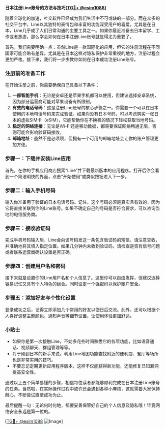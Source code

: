 **日本注册Line账号的方法与技巧[[TG💪+ @esim1088](https://t.me/s/esim1088)]**

随着全球化的加速，社交软件已经成为我们生活中不可或缺的一部分。而在众多的社交平台中，Line以其独特的表情包和丰富的功能深受用户的喜爱。尤其是在日本，Line几乎成了人们日常沟通的主要工具之一。如果你最近准备去日本留学、工作或者旅游，那么学会如何在日本注册Line账号就显得尤为重要了。

首先，我们需要明确一点：虽然Line是一款国际化的应用，但它的注册流程在不同国家可能会略有差异。尤其是在日本这样对隐私保护非常重视的地方，注册过程会更加严格。接下来，我们将一步步教你如何在日本成功注册Line账号。

### 注册前的准备工作

在开始注册之前，你需要确保自己具备以下条件：

1. **一部智能手机**：无论是安卓还是苹果手机都可以使用，但建议选择安卓系统，因为部分运营商可能对苹果设备有所限制。
2. **有效的电话号码**：这是注册Line账号的核心步骤之一。你需要一个可以在日本使用的本地电话号码来完成验证。如果你没有日本号码，可以考虑购买一张日本的虚拟SIM卡（eSIM），它能帮助你在不换机的情况下轻松获取当地号码。
3. **稳定的网络连接**：无论是Wi-Fi还是移动数据，都需要保证网络畅通无阻，否则可能会影响验证码接收。
4. **邮箱地址**：虽然不是必须项，但拥有一个可用的邮箱地址会让你的账户管理更加方便。

### 步骤一：下载并安装Line应用

首先，在你的手机应用商店搜索“Line”并下载最新版本的应用程序。打开后你会看到一个简洁明快的界面，点击“开始使用”或类似按钮进入下一步。

### 步骤二：输入手机号码

输入你准备用于验证的日本电话号码。记住，这个号码必须是真实且有效的，因为它将直接关联到你的Line账号。如果不确定自己的号码是否符合要求，可以咨询当地的电信服务商。

### 步骤三：接收验证码

完成手机号码输入后，Line会向该号码发送一条包含验证码的短信。请注意查收，并准确地将其填入指定位置。如果几分钟内未收到验证码，请检查是否有信号问题或者联系运营商确认设置是否正确。

### 步骤四：创建用户名和密码

接下来就是设置你的Line用户名和个人信息了。这里你可以自由发挥，但建议选择容易记忆又具有个人特色的组合。同时设定一个强密码以保护账户安全。

### 步骤五：添加好友与个性化设置

登录成功之后，记得立即添加几个常用的好友以便日后交流。此外，还可以根据个人喜好调整主题颜色、通知声音等细节设置，让使用体验更加舒适。

### 小贴士

- 如果你是第一次接触Line，不妨多花些时间熟悉它的各项功能，比如语音通话、视频聊天、群组管理等等。
- 对于刚到日本的新手来说，利用Line地图功能查找附近的便利店、餐厅等场所也是非常实用的技巧。
- 不要忘记定期更新应用程序版本，这样不仅能获得新功能，还能修复已知漏洞提高安全性。

通过以上五个简单易懂的步骤，相信每位读者都能够顺利完成在日本注册Line账号的任务。当然啦，在实际操作过程中或许还会遇到各种小麻烦，这就需要大家保持耐心，不断尝试直至成功为止。

最后提醒一句：无论何时何地，都要妥善保管好自己的个人信息及隐私哦！毕竟网络安全永远是第一位的。

[[TG💪+ @esim1088](https://t.me/s/esim1088) ![Image](https://i.postimg.cc/4NQfJmqS/Snipaste-2025-05-13-00-14-12.png)]